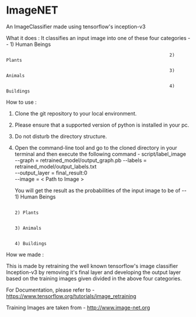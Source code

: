 # ImageNET
An ImageClassifier made using tensorflow's inception-v3

What it does :
It classifies an input image into one of these four categories -- 1) Human Beings

                                                                  2) Plants
                                                                  
                                                                  3) Animals
                                                                  
                                                                  4) Buildings

How to use :
1) Clone the git repository to your local environment.
2) Please ensure that a supported version of python is installed in your pc.
3) Do not disturb the directory structure.
4) Open the command-line tool and go to the cloned directory in your terminal and then execute the following command -
   script/label_image \
   --graph = retrained_model/output_graph.pb --labels = retrained_model/output_labels.txt \
   --output_layer = final_result:0 \
   --image = < Path to Image >
   
   You will get the result as the probabilities of the input image to be of -- 1) Human Beings
   
                                                                               2) Plants
                                                                               
                                                                               3) Animals
                                                                               
                                                                               4) Buildings


How we made :

This is made by retraining the well known tensorflow's image classifier Inception-v3 by removing it's final layer and developing
the output layer based on the training images given divided in the above four categories.

For Documentation, please refer to - https://www.tensorflow.org/tutorials/image_retraining

Training Images are taken from - http://www.image-net.org
